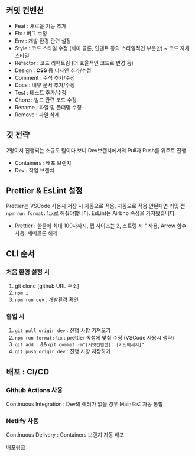 ## 커밋 컨벤션

- Feat : 새로운 기능 추가
- Fix : 버그 수정
- Env : 개발 환경 관련 설정
- Style : 코드 스타일 수정 (세미 콜론, 인덴트 등의 스타일적인 부분만) ~ 코드 자체 스타일
- Refactor : 코드 리팩토링 (더 효율적인 코드로 변경 등)
- Design : **CSS** 등 디자인 추가/수정
- Comment : 주석 추가/수정
- Docs : 내부 문서 추가/수정
- Test : 테스트 추가/수정
- Chore : 빌드 관련 코드 수정
- Rename : 파일 및 폴더명 수정
- Remove : 파일 삭제

## 깃 전략

2명이서 진행되는 소규모 팀이다 보니 Dev브랜치에서의 Pull과 Push를 위주로 진행

- Containers : 배포 브랜치
- Dev : 작업 브랜치

## Prettier & EsLint 설정

Prettier는 VSCode 사용시 저장 시 자동으로 적용, 자동으로 적용 안된다면 커밋 전 `npm run format:fix`로 해줘야합니다.
EsLint는 Airbnb 속성을 가져왔습니다.

- Prettier : 한줄에 최대 100자까지, 탭 사이즈는 2, 스트링 시 " 사용, Arrow 함수 사용, 세미콜론 해제

## CLI 순서

### 처음 환경 설정 시

1. git clone [github URL 주소]
2. `npm i`
3. `npm run dev` : 개발환경 확인

### 협업 시

1. `git pull origin dev` : 진행 사항 가져오기
2. `npm run format:fix` : prettier 속성에 맞춰 수정 (VSCode 사용시 생략)
3. `git add .` && `git commit -m"[커밋컨벤션]: [커밋메세지]"`
4. `git push origin dev` : 진행 사항 저장하기

## 배포 : CI/CD

### Github Actions 사용

Continuous Integration : Dev의 에러가 없을 경우 Main으로 자동 통합

### Netlify 사용

Continuous Delivery : Containers 브랜치 자동 배포

[배포링크](https://summary-card-synchathon.netlify.app/)
